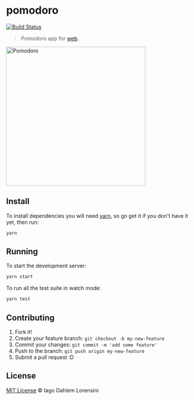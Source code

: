 # pomodoro

[![Build Status](https://travis-ci.org/iagodahlem/pomodoro.svg?branch=master)](https://travis-ci.org/iagodahlem/pomodoro)

> Pomodoro app for [web](https://iagodahlem.github.io/pomodoro).

<a href="//iagodahlem.com/pomodoro">
  <img
    width="374px"
    src="https://res.cloudinary.com/dio9nggt3/image/upload/v1513866937/pomodoro-v1.png"
    alt="Pomodoro"
  >
</a>

## Install

To install dependencies you will need [yarn](https://yarnpkg.com/en/), so go get it if you don't have it yet, then run:

```sh
yarn
```

## Running

To start the development server:

```sh
yarn start
```

To run all the test suite in watch mode:

```sh
yarn test
```

## Contributing

1. Fork it!
2. Create your feature branch: `git checkout -b my-new-feature`
3. Commit your changes: `git commit -m 'add some feature'`
4. Push to the branch: `git push origin my-new-feature`
5. Submit a pull request :D

## License

[MIT License](LICENSE) © Iago Dahlem Lorensini

